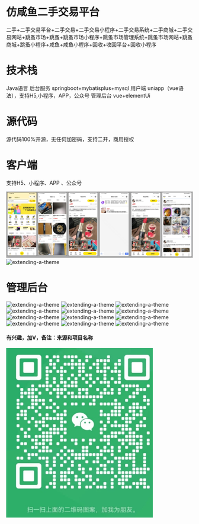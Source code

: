 # 仿咸鱼二手交易平台

二手+二手交易平台+二手交易+二手交易小程序+二手交易系统+二手商城+二手交易网站+跳蚤市场+跳蚤+跳蚤市场小程序+跳蚤市场管理系统+跳蚤市场网站+跳蚤商城+跳蚤小程序+咸鱼+咸鱼小程序+回收+收回平台+回收小程序

# 技术栈

Java语言
后台服务 springboot+mybatisplus+mysql
用户端 uniapp（vue语法），支持H5,小程序，APP，公众号
管理后台 vue+elementUi

# 源代码

源代码100%开源，无任何加密码，支持二开，商用授权

# 客户端

 支持H5、小程序、APP 、公众号


![extending-a-theme](/01.png)
![extending-a-theme](/02.png)


 # 管理后台

![extending-a-theme](/03.png)
![extending-a-theme](/04.png)
![extending-a-theme](/05.png)
![extending-a-theme](/06.png)
![extending-a-theme](/07.png)
![extending-a-theme](/08.png)
![extending-a-theme](/09.png)
![extending-a-theme](/10.png)
![extending-a-theme](/11.png)
![extending-a-theme](/12.png)
![extending-a-theme](/13.png)
![extending-a-theme](/14.png)
#### 有兴趣，加V，备注：来源和项目名称
![extending-a-theme](/lianxi.png)













 



